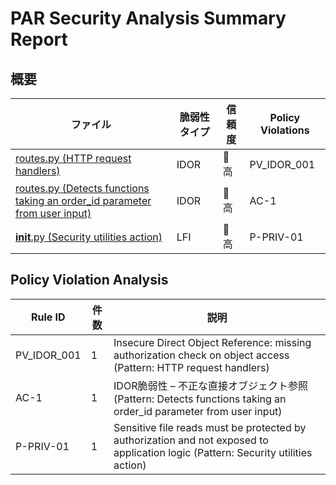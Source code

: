 # PAR Security Analysis Summary Report

## 概要

| ファイル | 脆弱性タイプ | 信頼度 | Policy Violations |
|---------|------------|--------|------------------|
| [routes.py (HTTP request handlers)](app-website-app-routes.py-http-request-handlers.md) | IDOR | 🔴 高 | PV_IDOR_001 |
| [routes.py (Detects functions taking an order_id parameter from user input)](app-website-app-routes.py-detects-functions-taking-an-order-id-parameter-from-user-input.md) | IDOR | 🔴 高 | AC-1 |
| [__init__.py (Security utilities action)](app-website-app-__init__.py-security-utilities-action.md) | LFI | 🔴 高 | P-PRIV-01 |

## Policy Violation Analysis

| Rule ID | 件数 | 説明 |
|---------|------|------|
| PV_IDOR_001 | 1 | Insecure Direct Object Reference: missing authorization check on object access (Pattern: HTTP request handlers) |
| AC-1 | 1 | IDOR脆弱性 – 不正な直接オブジェクト参照 (Pattern: Detects functions taking an order_id parameter from user input) |
| P-PRIV-01 | 1 | Sensitive file reads must be protected by authorization and not exposed to application logic (Pattern: Security utilities action) |
